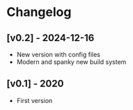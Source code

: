 # Changelog

## [v0.2] - 2024-12-16

+ New version with config files
+ Modern and spanky new build system

## [v0.1] - 2020

+ First version
